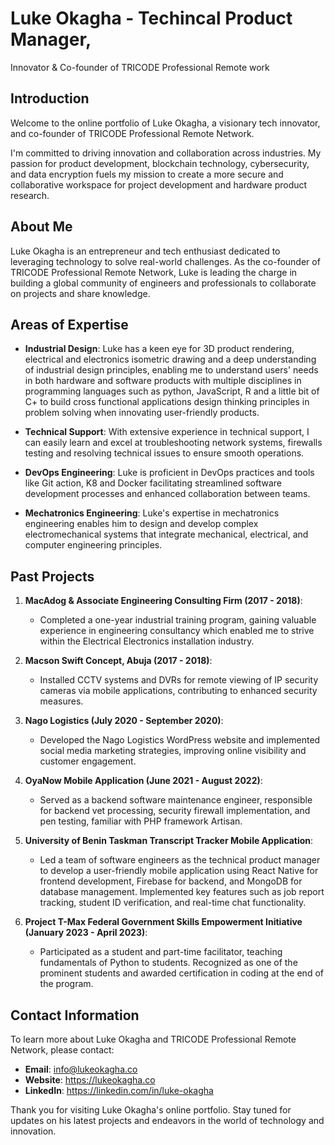 # Luke Okagha - Techincal Product Manager, 
Innovator & Co-founder of TRICODE Professional Remote work

## Introduction

Welcome to the online portfolio of Luke Okagha, a visionary tech innovator, and co-founder of TRICODE Professional Remote Network.

I'm committed to driving innovation and collaboration across industries. My passion for product development, blockchain technology, cybersecurity, and data encryption fuels my mission to create a more secure and collaborative workspace for project development and hardware product research.

## About Me

Luke Okagha is an entrepreneur and tech enthusiast dedicated to leveraging technology to solve real-world challenges. As the co-founder of TRICODE Professional Remote Network, Luke is leading the charge in building a global community of engineers and professionals to collaborate on projects and share knowledge.

## Areas of Expertise

- **Industrial Design**: Luke has a keen eye for 3D product rendering, electrical and electronics isometric drawing and a deep understanding of industrial design principles, enabling me to understand users' needs in both hardware and software products with multiple disciplines in programming languages such as python, JavaScript, R and a little bit of C+ to build cross functional applications design thinking principles in problem solving when innovating user-friendly products.

- **Technical Support**: With extensive experience in technical support,
I can easily learn and excel at troubleshooting network systems, firewalls testing and resolving technical issues to ensure smooth operations.

- **DevOps Engineering**: Luke is proficient in DevOps practices and tools like Git action, K8 and Docker facilitating streamlined software development processes and enhanced collaboration between teams.

- **Mechatronics Engineering**: Luke's expertise in mechatronics engineering enables him to design and develop complex electromechanical systems that integrate mechanical, electrical, and computer engineering principles.

## Past Projects

1. **MacAdog & Associate Engineering Consulting Firm (2017 - 2018)**:
   - Completed a one-year industrial training program, gaining valuable experience in engineering consultancy which enabled me to strive within the Electrical Electronics installation industry.

2. **Macson Swift Concept, Abuja (2017 - 2018)**:
   - Installed CCTV systems and DVRs for remote viewing of IP security cameras via mobile applications, contributing to enhanced security measures.

3. **Nago Logistics (July 2020 - September 2020)**:
   - Developed the Nago Logistics WordPress website and implemented social media marketing strategies, improving online visibility and customer engagement.

4. **OyaNow Mobile Application (June 2021 - August 2022)**:
   - Served as a backend software maintenance engineer, responsible for backend vet processing, security firewall implementation, and pen testing, familiar with PHP framework Artisan.

5. **University of Benin Taskman Transcript Tracker Mobile Application**:
   - Led a team of software engineers as the technical product manager to develop a user-friendly mobile application using React Native for frontend development, Firebase for backend, and MongoDB for database management. Implemented key features such as job report tracking, student ID verification, and real-time chat functionality.

6. **Project T-Max Federal Government Skills Empowerment Initiative (January 2023 - April 2023)**:
   - Participated as a student and part-time facilitator, teaching fundamentals of Python to students. Recognized as one of the prominent students and awarded certification in coding at the end of the program.

## Contact Information

To learn more about Luke Okagha and TRICODE Professional Remote Network, please contact:

- **Email**: info@lukeokagha.co  
- **Website**: https://lukeokagha.co  
- **LinkedIn**: https://linkedin.com/in/luke-okagha  

Thank you for visiting Luke Okagha's online portfolio. Stay tuned for updates on his latest projects and endeavors in the world of technology and innovation.

